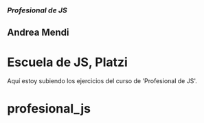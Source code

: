 ### *Profesional de JS*
## Andrea Mendi
# Escuela de JS, Platzi

Aquí estoy subiendo los ejercicios del curso de 'Profesional de JS'.


# profesional_js
